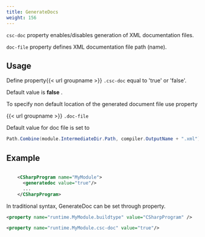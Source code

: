```yaml
---
title: GenerateDocs
weight: 156
---
```


 `csc-doc` property enables/disables generation of XML documentation files.

 `doc-file` property defines XML documentation file path (name).

## Usage ##

Define property{{< url groupname >}} `.csc-doc` equal to &#39;true&#39; or &#39;false&#39;.

Default value is **false** .

To specify non default location of the generated document file use property

{{< url groupname >}} `.doc-file` 

Default value for doc file is set to


```c#
Path.Combine(module.IntermediateDir.Path, compiler.OutputName + ".xml")
```
## Example ##


```xml

    <CSharpProgram name="MyModule">
      <generatedoc value="true"/>
      ...
    </CSharpProgram>

```
In traditional syntax, GenerateDoc can be set through property.


```xml
<property name="runtime.MyModule.buildtype" value="CSharpProgram" />

<property name="runtime.MyModule.csc-doc" value="true"/>
```
